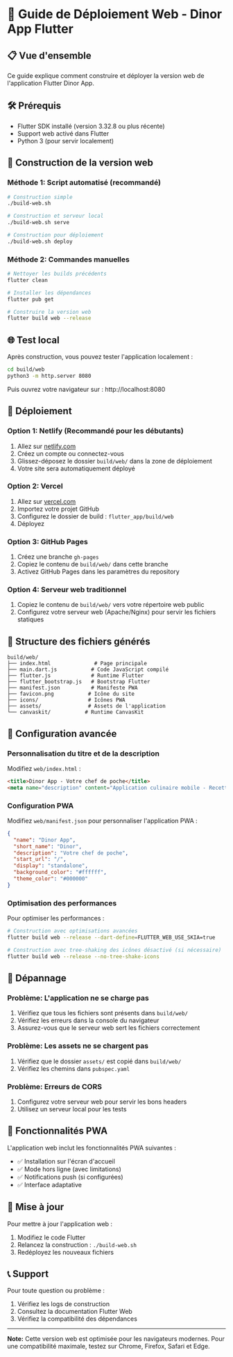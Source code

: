 # 🚀 Guide de Déploiement Web - Dinor App Flutter

## 📋 Vue d'ensemble

Ce guide explique comment construire et déployer la version web de l'application Flutter Dinor App.

## 🛠️ Prérequis

- Flutter SDK installé (version 3.32.8 ou plus récente)
- Support web activé dans Flutter
- Python 3 (pour servir localement)

## 🔧 Construction de la version web

### Méthode 1: Script automatisé (recommandé)

```bash
# Construction simple
./build-web.sh

# Construction et serveur local
./build-web.sh serve

# Construction pour déploiement
./build-web.sh deploy
```

### Méthode 2: Commandes manuelles

```bash
# Nettoyer les builds précédents
flutter clean

# Installer les dépendances
flutter pub get

# Construire la version web
flutter build web --release
```

## 🌐 Test local

Après construction, vous pouvez tester l'application localement :

```bash
cd build/web
python3 -m http.server 8080
```

Puis ouvrez votre navigateur sur : http://localhost:8080

## 🚀 Déploiement

### Option 1: Netlify (Recommandé pour les débutants)

1. Allez sur [netlify.com](https://netlify.com)
2. Créez un compte ou connectez-vous
3. Glissez-déposez le dossier `build/web/` dans la zone de déploiement
4. Votre site sera automatiquement déployé

### Option 2: Vercel

1. Allez sur [vercel.com](https://vercel.com)
2. Importez votre projet GitHub
3. Configurez le dossier de build : `flutter_app/build/web`
4. Déployez

### Option 3: GitHub Pages

1. Créez une branche `gh-pages`
2. Copiez le contenu de `build/web/` dans cette branche
3. Activez GitHub Pages dans les paramètres du repository

### Option 4: Serveur web traditionnel

1. Copiez le contenu de `build/web/` vers votre répertoire web public
2. Configurez votre serveur web (Apache/Nginx) pour servir les fichiers statiques

## 📁 Structure des fichiers générés

```
build/web/
├── index.html              # Page principale
├── main.dart.js           # Code JavaScript compilé
├── flutter.js             # Runtime Flutter
├── flutter_bootstrap.js   # Bootstrap Flutter
├── manifest.json          # Manifeste PWA
├── favicon.png           # Icône du site
├── icons/                # Icônes PWA
├── assets/               # Assets de l'application
└── canvaskit/           # Runtime CanvasKit
```

## 🔧 Configuration avancée

### Personnalisation du titre et de la description

Modifiez `web/index.html` :

```html
<title>Dinor App - Votre chef de poche</title>
<meta name="description" content="Application culinaire mobile - Recettes, pronostics et plus">
```

### Configuration PWA

Modifiez `web/manifest.json` pour personnaliser l'application PWA :

```json
{
  "name": "Dinor App",
  "short_name": "Dinor",
  "description": "Votre chef de poche",
  "start_url": "/",
  "display": "standalone",
  "background_color": "#ffffff",
  "theme_color": "#000000"
}
```

### Optimisation des performances

Pour optimiser les performances :

```bash
# Construction avec optimisations avancées
flutter build web --release --dart-define=FLUTTER_WEB_USE_SKIA=true

# Construction avec tree-shaking des icônes désactivé (si nécessaire)
flutter build web --release --no-tree-shake-icons
```

## 🐛 Dépannage

### Problème: L'application ne se charge pas

1. Vérifiez que tous les fichiers sont présents dans `build/web/`
2. Vérifiez les erreurs dans la console du navigateur
3. Assurez-vous que le serveur web sert les fichiers correctement

### Problème: Les assets ne se chargent pas

1. Vérifiez que le dossier `assets/` est copié dans `build/web/`
2. Vérifiez les chemins dans `pubspec.yaml`

### Problème: Erreurs de CORS

1. Configurez votre serveur web pour servir les bons headers
2. Utilisez un serveur local pour les tests

## 📱 Fonctionnalités PWA

L'application web inclut les fonctionnalités PWA suivantes :

- ✅ Installation sur l'écran d'accueil
- ✅ Mode hors ligne (avec limitations)
- ✅ Notifications push (si configurées)
- ✅ Interface adaptative

## 🔄 Mise à jour

Pour mettre à jour l'application web :

1. Modifiez le code Flutter
2. Relancez la construction : `./build-web.sh`
3. Redéployez les nouveaux fichiers

## 📞 Support

Pour toute question ou problème :

1. Vérifiez les logs de construction
2. Consultez la documentation Flutter Web
3. Vérifiez la compatibilité des dépendances

---

**Note:** Cette version web est optimisée pour les navigateurs modernes. Pour une compatibilité maximale, testez sur Chrome, Firefox, Safari et Edge. 